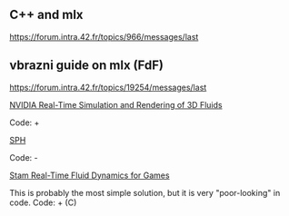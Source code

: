 
## C++ and mlx

https://forum.intra.42.fr/topics/966/messages/last

## vbrazni guide on mlx (FdF)

https://forum.intra.42.fr/topics/19254/messages/last

[NVIDIA Real-Time Simulation and Rendering of 3D Fluids](http://developer.download.nvidia.com/books/gpu_gems_3/samples/gems3_ch30.pdf)

Code: +


[SPH](http://citeseerx.ist.psu.edu/viewdoc/download?doi=10.1.1.121.844&rep=rep1&type=pdf)

Code: -

[Stam Real-Time Fluid Dynamics for Games](https://pdfs.semanticscholar.org/847f/819a4ea14bd789aca8bc88e85e906cfc657c.pdf)

This is probably the most simple solution, but it is very "poor-looking" in code.
Code: + (C)